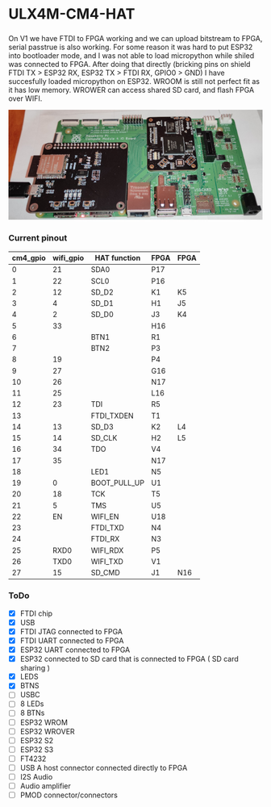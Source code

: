 # ULX4M-CM4-HAT

###

On V1 we have FTDI to FPGA working and we can upload bitstream to FPGA, serial passtrue is also working.
For some reason it was hard to put ESP32 into bootloader mode, and I was not able to load micropython while shiled was connected to FPGA.
After doing that directly (bricking pins on shield FTDI TX > ESP32 RX, ESP32 TX > FTDI RX, GPIO0 > GND) I have succesfully loaded micropython on ESP32.
WROOM is still not perfect fit as it has low memory.
WROWER can access shared SD card, and flash FPGA over WIFI.

![ULX4M_HAT](https://raw.githubusercontent.com/intergalaktik/ULX4M-CM4-HAT/main/pic/ULX4M_HAT.png)

### Current pinout

cm4_gpio|wifi_gpio|HAT function|FPGA|FPGA
--- | --- | --- | --- | --
0 | 21 | SDA0 | P17 |
1 | 22 | SCL0 | P16 |
2 | 12 | SD_D2 | K1 | K5
3 | 4 | SD_D1 | H1 | J5
4 | 2 | SD_D0 | J3 | K4
5 | 33 | | H16 |
6 |  | BTN1 | R1 |
7 |  | BTN2 | P3 |
8 | 19 | | P4 |
9 | 27 | | G16 |
10 | 26 | | N17 |
11 | 25 | | L16 |
12 | 23 | TDI | R5 |
13 |  | FTDI_TXDEN | T1 |
14 | 13 | SD_D3 | K2 | L4
15 | 14 | SD_CLK | H2 | L5
16 | 34 | TDO | V4 | 
17 | 35 | | N17 |
18 | | LED1 | N5 |
19 | 0 | BOOT_PULL_UP | U1
20 | 18 | TCK | T5 |
21 | 5 | TMS | U5 |
22 | EN | WIFI_EN | U18
23 |  | FTDI_TXD | N4 |
24 |  | FTDI_RX | N3 |
25 | RXD0 | WIFI_RDX | P5 |
26 | TXD0 | WIFI_TXD | V1 |
27 | 15 | SD_CMD | J1 | N16

### ToDo

- [x] FTDI chip
- [x] USB
- [x] FTDI JTAG connected to FPGA
- [x] FTDI UART connected to FPGA
- [x] ESP32 UART connected to FPGA
- [x] ESP32 connected to SD card that is connected to FPGA ( SD card sharing )
- [x] LEDS
- [x] BTNS
- [ ] USBC
- [ ] 8 LEDs
- [ ] 8 BTNs
- [ ] ESP32 WROM
- [ ] ESP32 WROVER
- [ ] ESP32 S2 
- [ ] ESP32 S3
- [ ] FT4232
- [ ] USB A host connector connected directly to FPGA
- [ ] I2S Audio
- [ ] Audio amplifier
- [ ] PMOD connector/connectors
